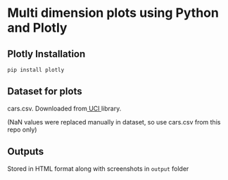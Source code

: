 # **Multi dimension plots using Python and Plotly**

## Plotly Installation 

```
pip install plotly
```


## **Dataset for plots**

cars.csv. Downloaded from[ UCI ](https://archive.ics.uci.edu/ml/datasets/automobile)library.

(NaN values were replaced manually in dataset, so use cars.csv from this repo only)


## **Outputs**

Stored in HTML format along with screenshots in `output` folder


